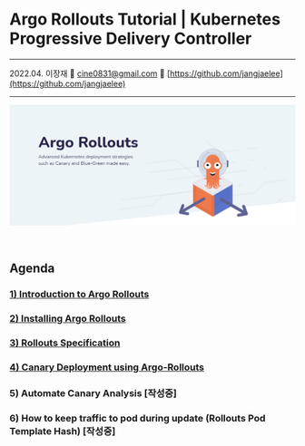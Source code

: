 # Argo Rollouts Tutorial | Kubernetes Progressive Delivery Controller

---

2022.04. 이장재    📧 cine0831@gmail.com     📂 [https://github.com/jangjaelee](https://github.com/jangjaelee)

---

![argo-rollouts_wallpaper_01.png](https://github.com/jangjaelee/tutorials-argo-rollouts/blob/main/img/argo-rollouts_wallpaper_01.png?raw=true)

&nbsp;

## Agenda
### [**1) Introduction to Argo Rollouts**](https://github.com/jangjaelee/tutorials-argo-rollouts/wiki/1\)-Introduction-to-Argo-Rollouts)
### [**2) Installing Argo Rollouts**](https://github.com/jangjaelee/tutorials-argo-rollouts/wiki/2\)-Installing-Argo-Rollouts)
### [**3) Rollouts Specification**](https://github.com/jangjaelee/tutorials-argo-rollouts/wiki/3\)-Rollouts-Specification)
### [**4) Canary Deployment using Argo-Rollouts**](https://github.com/jangjaelee/tutorials-argo-rollouts/wiki/4\)-Canary-Deployment-using-Argo-Rollouts)
### 5) Automate Canary Analysis [작성중]
### 6) How to keep traffic to pod during update (Rollouts Pod Template Hash) [작성중]
